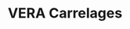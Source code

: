 ---
title: "VERA Carrelages"
url: /saint-martin-de-seignanx/vera-carrelages/
shop: à faire soi-même
---